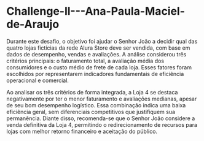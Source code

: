 # Challenge-ll---Ana-Paula-Maciel-de-Araujo

  Durante este desafio, o objetivo foi ajudar o Senhor João a decidir qual das quatro lojas fictícias da rede Alura Store deve ser vendida, com base em dados de desempenho, vendas e avaliações. A análise considerou três critérios principais: o faturamento total, a avaliação média dos consumidores e o custo médio de frete de cada loja. Esses fatores foram escolhidos por representarem indicadores fundamentais de eficiência operacional e comercial.

  Ao analisar os três critérios de forma integrada, a Loja 4 se destaca negativamente por ter o menor faturamento e avaliações medianas, apesar de seu bom desempenho logístico. Essa combinação indica uma baixa eficiência geral, sem diferenciais competitivos que justifiquem sua permanência. Diante disso, recomenda-se que o Senhor João considere a venda definitiva da Loja 4, permitindo o redirecionamento de recursos para lojas com melhor retorno financeiro e aceitação do público.
